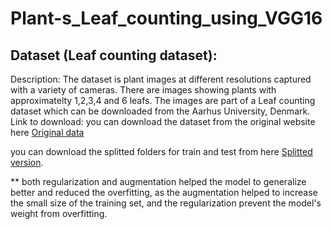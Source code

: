 # Plant-s_Leaf_counting_using_VGG16

## Dataset (Leaf counting dataset):

Description: The dataset is plant images at different resolutions captured with a variety of cameras. There are images showing plants with approximatelty 1,2,3,4 and 6 leafs. The images are part of a Leaf counting dataset which can be downloaded from the Aarhus University, Denmark.
Link to download: you can download the dataset from the original website here [Original data](https://vision.eng.au.dk/leaf-counting-dataset/)

you can download the splitted folders for train and test from here [Splitted version](https://vision.eng.au.dk/leaf-counting-dataset/).


** both regularization and augmentation helped the model to generalize better and reduced the overfitting, as the augmentation helped to increase the small size of the training set, and the regularization prevent the model's weight from overfitting.